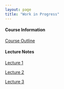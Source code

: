 ```yaml
---
layout: page
title: "Work in Progress"
---
```


#### Course Information

[Course Outline](/projects/work-in-progress/Sample_Course_Outline.pdf)

#### Lecture Notes

[Lecture 1](/projects/work-in-progress/Sample_Lecture_Notes.pdf)

[Lecture 2](/projects/work-in-progress/Sample_Lecture_Notes.pdf)

[Lecture 3](/projects/work-in-progress/Sample_Lecture_Notes.pdf)




